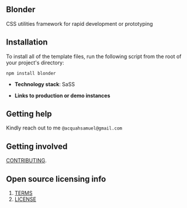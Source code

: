 ## Blonder
CSS utilities framework for rapid development or prototyping 

## Installation
To install all of the template files, run the following script from the root of your project's directory:

``
npm install blonder
``

- **Technology stack**: SaSS

* **Links to production or demo instances**

## Getting help
Kindly reach out to me `@acquahsamuel@gmail.com`

## Getting involved
[CONTRIBUTING](CONTRIBUTING.md).


## Open source licensing info
1. [TERMS](TERMS.md)
2. [LICENSE](LICENSE)
